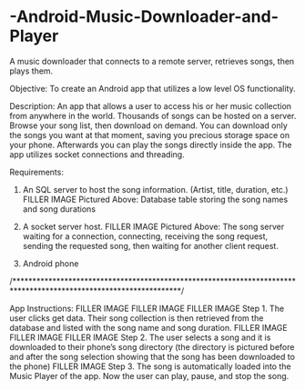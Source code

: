 # -Android-Music-Downloader-and-Player
A music downloader that connects to a remote server, retrieves songs, then plays them.

Objective: To create an Android app that utilizes a low level OS functionality.

Description:  An app that allows a user to access his or her music collection from anywhere in the world. Thousands of songs can be hosted on a server. Browse your song list, then download on demand. You can download only the songs you want at that moment, saving you precious storage space on your phone. Afterwards you can play the songs directly inside the app. The app utilizes socket connections and threading.

Requirements: 
  1. An SQL server to host the song information. (Artist, title, duration, etc.)
  FILLER IMAGE
  Pictured Above: Database table storing the song names and song durations 
  
  2. A socket server host.
  FILLER IMAGE
  Pictured Above: The song server waiting for a connection, connecting, receiving the song request, sending the requested song, then waiting for another client request. 
  
  3. Android phone
  
  /******************************************************************************************************************/
 
App Instructions:
FILLER IMAGE
FILLER IMAGE
FILLER IMAGE
Step 1. The user clicks get data. Their song collection is then retrieved from the database and listed with the song name and song duration. 
FILLER IMAGE
FILLER IMAGE
FILLER IMAGE
Step 2. The user selects a song and it is downloaded to their phone’s song directory (the directory is pictured before and after the song selection showing that the song has been downloaded to the phone) 
FILLER IMAGE
Step 3. The song is automatically loaded into the Music Player of the app. Now the user can play, pause, and stop the song.
